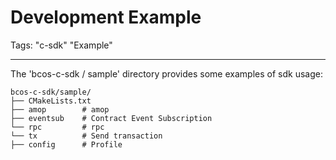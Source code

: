 # Development Example

Tags: "c-sdk" "Example"

----------

The 'bcos-c-sdk / sample' directory provides some examples of sdk usage:

```shell
bcos-c-sdk/sample/
├── CMakeLists.txt
├── amop        # amop
├── eventsub    # Contract Event Subscription
└── rpc         # rpc
└── tx          # Send transaction
├── config      # Profile
```
